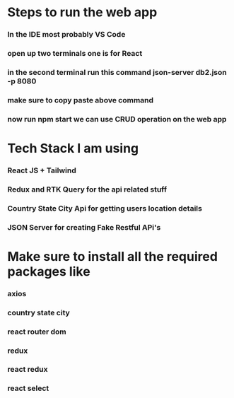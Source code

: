 # Steps to run the web app
### In the IDE most probably VS Code
### open up two terminals one is for React 
### in the second terminal run this command json-server  db2.json -p 8080 
### make sure to copy paste above command
### now run npm start we can use CRUD operation on the web app 
# Tech Stack I am using
### React JS + Tailwind 
### Redux and RTK Query for the api related stuff
### Country State City Api for getting users location details
### JSON Server for creating Fake Restful APi's
# Make sure to install all the required packages like
### axios
### country state city 
### react router dom 
### redux
### react redux
### react select
  
